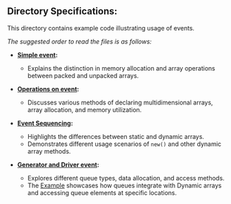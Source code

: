 ## Directory Specifications:

This directory contains example code illustrating usage of events.

*The suggested order to read the files is as follows:*

- **[Simple event](simple_event.sv):**
  - Explains the distinction in memory allocation and array operations between packed and unpacked arrays.

- **[Operations on event](operations_on_event.sv):**
  - Discusses various methods of declaring multidimensional arrays, array allocation, and memory utilization.

- **[Event Sequencing](event_sequencing.sv):**
  - Highlights the differences between static and dynamic arrays.
  - Demonstrates different usage scenarios of `new()` and other dynamic array methods.
 
- **[Generator and Driver event](gen_drv_event.sv):**
  - Explores different queue types, data allocation, and access methods.
  - The [Example](queue_and_DA.sv) showcases how queues integrate with Dynamic arrays and accessing queue elements at specific locations.

